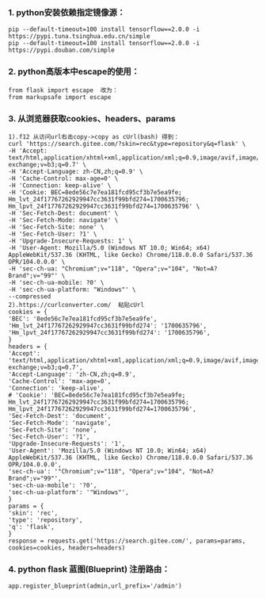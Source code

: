 ### 1. python安装依赖指定镜像源：
    pip --default-timeout=100 install tensorflow==2.0.0 -i https://pypi.tuna.tsinghua.edu.cn/simple
    pip --default-timeout=100 install tensorflow==2.0.0 -i https://pypi.douban.com/simple
### 2. python高版本中escape的使用：
    from flask import escape  改为：
    from markupsafe import escape
### 3. 从浏览器获取cookies、headers、params
    1).f12 从访问url右击copy->copy as cUrl(bash) 得到：
    curl 'https://search.gitee.com/?skin=rec&type=repository&q=flask' \
    -H 'Accept: text/html,application/xhtml+xml,application/xml;q=0.9,image/avif,image/webp,image/apng,*/*;q=0.8,application/signed-exchange;v=b3;q=0.7' \
    -H 'Accept-Language: zh-CN,zh;q=0.9' \
    -H 'Cache-Control: max-age=0' \
    -H 'Connection: keep-alive' \
    -H 'Cookie: BEC=8ede56c7e7ea181fcd95cf3b7e5ea9fe; Hm_lvt_24f17767262929947cc3631f99bfd274=1700635796; Hm_lpvt_24f17767262929947cc3631f99bfd274=1700635796' \
    -H 'Sec-Fetch-Dest: document' \
    -H 'Sec-Fetch-Mode: navigate' \
    -H 'Sec-Fetch-Site: none' \
    -H 'Sec-Fetch-User: ?1' \
    -H 'Upgrade-Insecure-Requests: 1' \
    -H 'User-Agent: Mozilla/5.0 (Windows NT 10.0; Win64; x64) AppleWebKit/537.36 (KHTML, like Gecko) Chrome/118.0.0.0 Safari/537.36 OPR/104.0.0.0' \
    -H 'sec-ch-ua: "Chromium";v="118", "Opera";v="104", "Not=A?Brand";v="99"' \
    -H 'sec-ch-ua-mobile: ?0' \
    -H 'sec-ch-ua-platform: "Windows"' \
    --compressed
    2).https://curlconverter.com/  粘贴cUrl
    cookies = {
    'BEC': '8ede56c7e7ea181fcd95cf3b7e5ea9fe',
    'Hm_lvt_24f17767262929947cc3631f99bfd274': '1700635796',
    'Hm_lpvt_24f17767262929947cc3631f99bfd274': '1700635796',
    }
    headers = {
    'Accept': 'text/html,application/xhtml+xml,application/xml;q=0.9,image/avif,image/webp,image/apng,*/*;q=0.8,application/signed-exchange;v=b3;q=0.7',
    'Accept-Language': 'zh-CN,zh;q=0.9',
    'Cache-Control': 'max-age=0',
    'Connection': 'keep-alive',
    # 'Cookie': 'BEC=8ede56c7e7ea181fcd95cf3b7e5ea9fe; Hm_lvt_24f17767262929947cc3631f99bfd274=1700635796; Hm_lpvt_24f17767262929947cc3631f99bfd274=1700635796',
    'Sec-Fetch-Dest': 'document',
    'Sec-Fetch-Mode': 'navigate',
    'Sec-Fetch-Site': 'none',
    'Sec-Fetch-User': '?1',
    'Upgrade-Insecure-Requests': '1',
    'User-Agent': 'Mozilla/5.0 (Windows NT 10.0; Win64; x64) AppleWebKit/537.36 (KHTML, like Gecko) Chrome/118.0.0.0 Safari/537.36 OPR/104.0.0.0',
    'sec-ch-ua': '"Chromium";v="118", "Opera";v="104", "Not=A?Brand";v="99"',
    'sec-ch-ua-mobile': '?0',
    'sec-ch-ua-platform': '"Windows"',
    }
    params = {
    'skin': 'rec',
    'type': 'repository',
    'q': 'flask',
    }
    response = requests.get('https://search.gitee.com/', params=params, cookies=cookies, headers=headers)
### 4. python flask 蓝图(Blueprint) 注册路由：
    app.register_blueprint(admin,url_prefix='/admin')